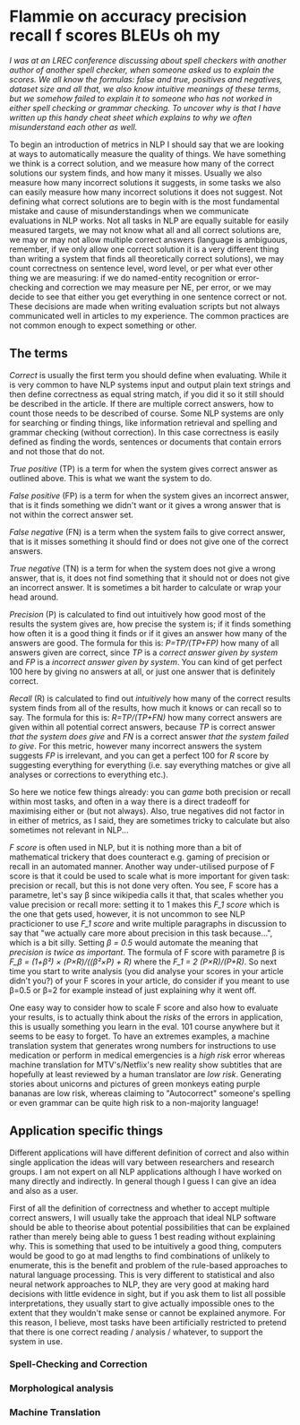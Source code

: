 # Flammie on accuracy precision recall f scores BLEUs oh my

*I was at an LREC conference discussing about spell checkers with another author
of another spell checker, when someone asked us to explain the scores. We all
know the formulas: false and true, positives and negatives, dataset size and all
that, we also know intuitive meanings of these terms, but we somehow failed to
explain it to someone who has not worked in either spell checking or grammar
checking. To uncover why is that I have written up this handy cheat sheet which
explains to why we often misunderstand each other as well.*

To begin an introduction of metrics in NLP I should say that we are looking at
ways to automatically measure the quality of things. We have something we think
is a correct solution, and we measure how many of the correct solutions our
system finds, and how many it misses. Usually we also measure how many incorrect
solutions it suggests, in some tasks we also can easily measure how many
incorrect solutions it does not suggest. Not defining what correct solutions are
to begin with is the most fundamental mistake and cause of misunderstandings
when we communicate evaluations in NLP works. Not all tasks in NLP are equally
suitable for easily measured targets, we may not know what all and all correct
solutions are, we may or may not allow multiple correct answers (language is
ambiguous, remember, if we only allow one correct solution it is a very
different thing than writing a system that finds all theoretically correct
solutions), we may count correctness on sentence level, word level, or per what
ever other thing we are measuring: if we do named-entity recognition or
error-checking and correction we may measure per NE, per error, or we may decide
to see that either you get everything in one sentence correct or not. These
decisions are made when writing evaluation scripts but not always communicated
well in articles to my experience. The common practices are not common enough to
expect something or other.

## The terms

*Correct* is usually the first term you should define when evaluating. While it
is very common to have NLP systems input and output plain text strings and then
define correctness as equal string match, if you did it so it still should be
described in the article. If there are multiple correct answers, how to count
those needs to be described of course. Some NLP systems are only for searching or
finding things, like information retrieval and spelling and grammar checking
(without correction). In this case correctness is easily defined as finding the
words, sentences or documents that contain errors and not those that do not.

*True positive* (TP) is a term for when the system gives correct answer as outlined
above. This is what we want the system to do.

*False positive* (FP) is a term for when the system gives an incorrect answer, that
is it finds something we didn't want or it gives a wrong answer that is not
within the correct answer set.

*False negative* (FN) is a term when the system fails to give correct answer, that is
it misses something it should find or does not give one of the correct answers.

*True negative* (TN) is a term for when the system does not give a wrong answer, that
is, it does not find something that it should not or does not give an incorrect
answer. It is sometimes a bit harder to calculate or wrap your head around.

*Precision* (P) is calculated to find out intuitively how good most of the results
the system gives are, how precise the system is; if it finds something how often
it is a good thing it finds or if it gives an answer how many of the answers are
good. The formula for this is: *P=TP/(TP+FP)* how many of all answers given are
correct, since *TP* is a *correct answer given by system* and *FP* is a
*incorrect answer given by system*. You can kind of get perfect 100 here by
giving no answers at all, or just one answer that is definitely correct.

*Recall* (R) is calculated to find out *intuitively* how many of the correct
results system finds from all of the results, how much it knows or can recall
so to say. The formula for this is: *R=TP/(TP+FN)* how many correct answers are given
within all potential correct answers, because *TP* is correct answer *that the
system does give* and *FN* is a correct answer *that the system failed to give*.
For this metric, however many incorrect answers the system suggests *FP* is
irrelevant, and you can get a perfect 100 for *R* score by suggesting
everything for everything (i.e. say everything matches or give all analyses or
corrections to everything etc.).

So here we notice few things already: you can *game* both precision or recall
within most tasks, and often in a way there is a direct tradeoff for maximising
either or (but not always). Also, true negatives did not factor in in either of
metrics, as I said, they are sometimes tricky to calculate but also sometimes
not relevant in NLP...

*F score* is often used in NLP, but it is nothing more than a bit of
mathematical trickery that does counteract e.g. gaming of precision or recall in
an automated manner. Another way under-utilised purpose of F score is that it
could be used to scale what is more important for given task: precision or
recall, but this is not done very often. You see, F score has a parametre, let's
say β since wikipedia calls it that, that scales whether you value precision or
recall more: setting it to 1 makes this *F_1 score* which is the one that gets
used, however, it is not uncommon to see NLP practicioner to use *F_1 score* and
write multiple paragraphs in discussion to say that "we actually care more about
precision in this task because...", which is a bit silly. Setting *β = 0.5*
would automate the meaning that *precision is twice as important*. The formula
of F score with parametre β is *F_β = (1+β²) × (P×R)/((β²×P) + R)* where the
*F_1 = 2 (P×R)/(P+R)*.  So next time you start to write analysis (you did
analyse your scores in your article didn't you?) of your F scores in your
article, do consider if you meant to use β=0.5 or β=2 for example instead of
just explaining why it went off.

One easy way to consider how to scale F score and also how to evaluate your
results, is to actually think about the *risks* of the errors in application,
this is usually something you learn in the eval. 101 course anywhere but it
seems to be easy to forget. To have an extremes examples, a machine translation
system that generates wrong numbers for instructions to use medication or
perform in medical emergencies is a *high risk* error whereas machine
translation for MTV's/Netflix's new reality show subtitles that are hopefully at least
reviewed by a human translator are *low risk*. Generating stories about unicorns
and pictures of green monkeys eating purple bananas are low risk, whereas
claiming to "Autocorrect" someone's spelling or even grammar can be quite high
risk to a non-majority language!

## Application specific things

Different applications will have different definition of correct and also within
single application the ideas will vary between researchers and research
groups. I am not expert on all NLP applications although I have worked on many
directly and indirectly. In general though I guess I can give an idea and also
as a user.

First of all the definition of correctness and whether to accept
multiple correct answers, I will usually take the approach that ideal NLP
software should be able to theorise about potential possibilities that can be
explained rather than merely being able to guess 1 best reading without
explaining why. This is something that used to be intuitively a good thing,
computers would be good to go at mad lengths to find combinations of unlikely to
enumerate, this is the benefit and problem of the rule-based approaches to
natural language processing. This is very different to statistical and also
neural network approaches to NLP, they are very good at making hard decisions
with little evidence in sight, but if you ask them to list all possible
interpretations, they usually start to give actually impossible ones to the
extent that they wouldn't make sense or cannot be explained anymore. For this
reason, I believe, most tasks have been artificially restricted to pretend that
there is one correct reading / analysis / whatever, to support the system in
use.

### Spell-Checking and Correction

### Morphological analysis

### Machine Translation


